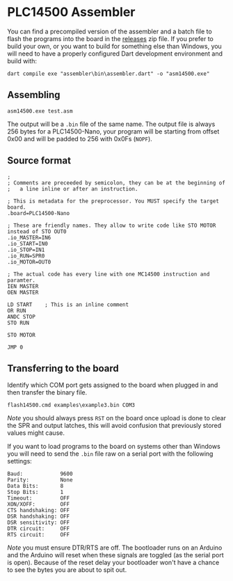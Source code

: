 
# PLC14500 Assembler

You can find a precompiled version of the assembler and a batch file to flash the programs into the board in the
[releases](https://github.com/nicolacimmino/PLC-14500/tags) zip file. If you prefer to build your own, or you want
to build for something else than Windows, you will need to have a properly configured Dart development environment
and build with:

````
dart compile exe "assembler\bin\assembler.dart" -o "asm14500.exe"
````

## Assembling

````
asm14500.exe test.asm
````

The output will be a `.bin` file of the same name. The output file is always 256 bytes for a PLC14500-Nano, your program
will be starting from offset 0x00 and will be padded to 256 with 0x0Fs (`NOPF`).

## Source format

````
;
; Comments are preceeded by semicolon, they can be at the beginning of
;   a line inline or after an instruction.

; This is metadata for the preprocessor. You MUST specify the target board.
.board=PLC14500-Nano

; These are friendly names. They allow to write code like STO MOTOR instead of STO OUT0
.io_MASTER=IN6
.io_START=IN0
.io_STOP=IN1
.io_RUN=SPR0
.io_MOTOR=OUT0

; The actual code has every line with one MC14500 instruction and paramter.
IEN MASTER
OEN MASTER

LD START    ; This is an inline comment
OR RUN
ANDC STOP
STO RUN

STO MOTOR

JMP 0
````

## Transferring to the board

Identify which COM port gets assigned to the board when plugged in and then transfer the binary file.

````
flash14500.cmd examples\example3.bin COM3
````

*Note* you should always press `RST` on the board once upload is done to clear the SPR and output latches, this will 
avoid confusion that previously stored values might cause.

If you want to load programs to the board on systems other than Windows you will need to send the `.bin` file raw on a
serial port with the following settings:

````
Baud:            9600
Parity:          None
Data Bits:       8
Stop Bits:       1
Timeout:         OFF
XON/XOFF:        OFF
CTS handshaking: OFF
DSR handshaking: OFF
DSR sensitivity: OFF
DTR circuit:     OFF
RTS circuit:     OFF
````

*Note* you must ensure DTR/RTS are off. The bootloader runs on an Arduino and the Arduino will reset when these signals
are toggled (as the serial port is open). Because of the reset delay your bootloader won't have a chance to see the
bytes you are about to spit out.

